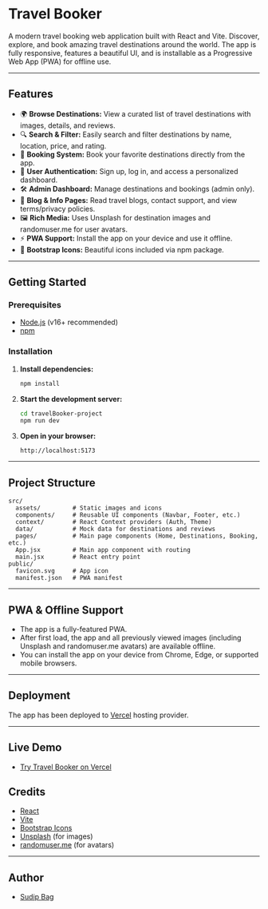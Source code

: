 # Travel Booker

A modern travel booking web application built with React and Vite. Discover, explore, and book amazing travel destinations around the world. The app is fully responsive, features a beautiful UI, and is installable as a Progressive Web App (PWA) for offline use.

---

## Features

- 🌍 **Browse Destinations:** View a curated list of travel destinations with images, details, and reviews.
- 🔍 **Search & Filter:** Easily search and filter destinations by name, location, price, and rating.
- 📝 **Booking System:** Book your favorite destinations directly from the app.
- 👤 **User Authentication:** Sign up, log in, and access a personalized dashboard.
- 🛠️ **Admin Dashboard:** Manage destinations and bookings (admin only).
- 📰 **Blog & Info Pages:** Read travel blogs, contact support, and view terms/privacy policies.
- 🖼️ **Rich Media:** Uses Unsplash for destination images and randomuser.me for user avatars.
- ⚡ **PWA Support:** Install the app on your device and use it offline.
- 🎨 **Bootstrap Icons:** Beautiful icons included via npm package.

---

## Getting Started

### Prerequisites

- [Node.js](https://nodejs.org/) (v16+ recommended)
- [npm](https://www.npmjs.com/)

### Installation

1. **Install dependencies:**
   ```bash
   npm install
   ```

2. **Start the development server:**
   ```bash
   cd travelBooker-project
   npm run dev
   ```

3. **Open in your browser:**
   ```
   http://localhost:5173
   ```

---

## Project Structure

```
src/
  assets/         # Static images and icons
  components/     # Reusable UI components (Navbar, Footer, etc.)
  context/        # React Context providers (Auth, Theme)
  data/           # Mock data for destinations and reviews
  pages/          # Main page components (Home, Destinations, Booking, etc.)
  App.jsx         # Main app component with routing
  main.jsx        # React entry point
public/
  favicon.svg     # App icon
  manifest.json   # PWA manifest
```

---

## PWA & Offline Support

- The app is a fully-featured PWA.
- After first load, the app and all previously viewed images (including Unsplash and randomuser.me avatars) are available offline.
- You can install the app on your device from Chrome, Edge, or supported mobile browsers.

---

## Deployment

The app has been deployed to [Vercel](https://vercel.com/) hosting provider.

---

## Live Demo

- [Try Travel Booker on Vercel](https://travel-booker-project.vercel.app/)

## Credits

- [React](https://reactjs.org/)
- [Vite](https://vitejs.dev/)
- [Bootstrap Icons](https://icons.getbootstrap.com/)
- [Unsplash](https://unsplash.com/) (for images)
- [randomuser.me](https://randomuser.me/) (for avatars)

---

## Author

- [Sudip Bag](https://github.com/Sudip294)



